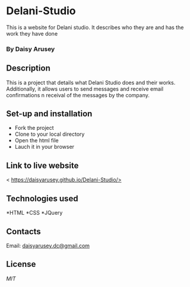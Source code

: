 # Delani-Studio
This is a website for Delani studio. It describes who they are and has the work they have done 
### By Daisy Arusey

## Description
This is a project that details what Delani Studio does and their works. Additionally, it allows users to send messages and receive email confirmations n receival of the messages by the company.
## Set-up and installation
* Fork the project
* Clone to your local directory
* Open the html file
* Lauch it in your browser

## Link to live website
< https://daisyarusey.github.io/Delani-Studio/>
## Technologies used
*HTML
*CSS
*JQuery
## Contacts
Email: <daisyarusey.dc@gmail.com>

## License
*MIT*
